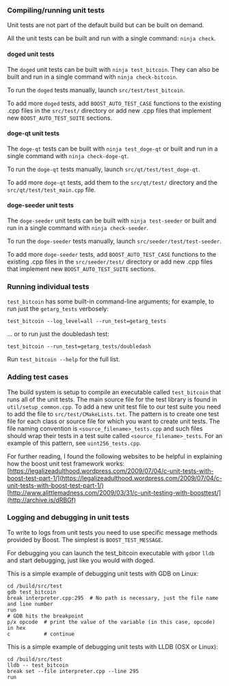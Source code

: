 ### Compiling/running unit tests

Unit tests are not part of the default build but can be built on demand.

All the unit tests can be built and run with a single command: `ninja check`.

#### doged unit tests

The `doged` unit tests can be built with `ninja test_bitcoin`.
They can also be built and run in a single command with `ninja check-bitcoin`.

To run the `doged` tests manually, launch `src/test/test_bitcoin`.

To add more `doged` tests, add `BOOST_AUTO_TEST_CASE` functions to the
existing .cpp files in the `src/test/` directory or add new .cpp files that
implement new `BOOST_AUTO_TEST_SUITE` sections.

#### doge-qt unit tests

The `doge-qt` tests can be built with `ninja test_doge-qt` or
built and run in a single command with `ninja check-doge-qt`.

To run the `doge-qt` tests manually, launch `src/qt/test/test_doge-qt`.

To add more `doge-qt` tests, add them to the `src/qt/test/` directory and
the `src/qt/test/test_main.cpp` file.

#### doge-seeder unit tests

The `doge-seeder` unit tests can be built with `ninja test-seeder` or
built and run in a single command with `ninja check-seeder`.

To run the `doge-seeder` tests manually, launch
`src/seeder/test/test-seeder`.

To add more `doge-seeder` tests, add `BOOST_AUTO_TEST_CASE` functions to the
existing .cpp files in the `src/seeder/test/` directory or add new .cpp files
that implement new `BOOST_AUTO_TEST_SUITE` sections.

### Running individual tests

`test_bitcoin` has some built-in command-line arguments; for
example, to run just the `getarg_tests` verbosely:

    test_bitcoin --log_level=all --run_test=getarg_tests

... or to run just the doubledash test:

    test_bitcoin --run_test=getarg_tests/doubledash

Run `test_bitcoin --help` for the full list.

### Adding test cases

The build system is setup to compile an executable called `test_bitcoin`
that runs all of the unit tests. The main source file for the test library
is found in `util/setup_common.cpp`. To add a new unit test file to our
test suite you need to add the file to `src/test/CMakeLists.txt`.
The pattern is to create one test file for each class or source file for
which you want to create unit tests. The file naming convention is
`<source_filename>_tests.cpp` and such files should wrap their tests in
a test suite called `<source_filename>_tests`. For an example of this pattern,
see `uint256_tests.cpp`.

For further reading, I found the following websites to be helpful in
explaining how the boost unit test framework works:
[https://legalizeadulthood.wordpress.com/2009/07/04/c-unit-tests-with-boost-test-part-1/](https://legalizeadulthood.wordpress.com/2009/07/04/c-unit-tests-with-boost-test-part-1/)
[http://www.alittlemadness.com/2009/03/31/c-unit-testing-with-boosttest/](http://archive.is/dRBGf)

### Logging and debugging in unit tests

To write to logs from unit tests you need to use specific message methods
provided by Boost. The simplest is `BOOST_TEST_MESSAGE`.

For debugging you can launch the test_bitcoin executable with `gdb`or `lldb` and
start debugging, just like you would with doged.

This is a simple example of debugging unit tests with GDB on Linux:
```
cd /build/src/test
gdb test_bitcoin
break interpreter.cpp:295  # No path is necessary, just the file name and line number
run
# GDB hits the breakpoint
p/x opcode  # print the value of the variable (in this case, opcode) in hex
c           # continue
```

This is a simple example of debugging unit tests with LLDB (OSX or Linux):
```
cd /build/src/test
lldb -- test_bitcoin
break set --file interpreter.cpp --line 295
run
```
